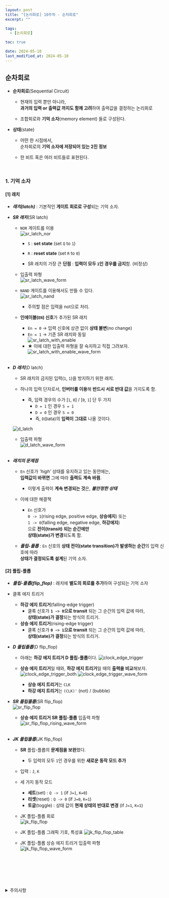 ```yaml
---
layout: post
title: "[논리회로] 10주차 - 순차회로"
excerpt: ""

tags:
  - [논리회로]

toc: true

date: 2024-05-10
last_modified_at: 2024-05-10
---
```

## 순차회로
- **순차회로**(Sequential Circuit)
  - 현재의 입력 뿐만 아니라,  
  **과거의 입력 or 출력값 까지도 함께 고려**하여 출력값을 결정하는 논리회로  

  - 조합회로와 **기억 소자**(memory element) 들로 구성된다.  

- **상태**(state)
  - 어떤 한 시점에서,  
  순차회로의 **기억 소자에 저장되어 있는 2진 정보**  

  - 한 비트 혹은 여러 비트들로 표현된다.  

  <br>

### 1. 기억 소자
#### [1] 래치
- ***래치(latch)*** : 기본적인 **게이트 회로로 구성**되는 기억 소자.

- ***SR 래치***(SR latch)
  - `NOR` 게이트를 이용  
  ![sr_latch_nor][def]  

    - `S` : **set state** (set `Q` to `1`)
    - `R` : **reset state** (set `R` to `0`)

    - SR 래치의 가장 큰 **단점** : **입력이 모두 `1`인 경우를 금지**함. (비정상)  

  - 입출력 파형  
  ![sr_latch_wave_form][def3]  

  - `NAND` 게이트를 이용해서도 만들 수 있다.  
  ![sr_latch_nand][def4]  
    - 주의할 점은 입력을 not으로 처리.

  - **인에이블(`EN`) 신호**가 추가된 SR 래치
    - `En = 0` -> 입력 신호에 상관 없이 **상태 불변**(no change)
    - `En = 1` -> 기존 SR 래치와 동일  
  ![sr_latch_with_enable][def5]  
    - ★ 이에 대한 입출력 파형을 잘 숙지하고 직접 그려보자.  
    ![sr_latch_with_enable_wave_form][def6]  

    <br>

- ***D 래치***(D latch)
  - SR 래치의 금지된 입력(`1`, `1`)을 방지하기 위한 래치.  
  
  - 하나의 입력 단자로서, **인버터를 이용**해 **반드시 서로 반대 값**을 가지도록 함.  
    - 즉, 입력 경우의 수가 [`1`, `0`] / [`0`, `1`] 단 두 가지  
      - `D = 1` 인 경우 `S = 1`
      - `D = 0` 인 경우 `S = 0`
      - 즉, `D`(`D`ata)의 **입력이 그대로** 나올 것이다.
    
  ![d_latch](https://i.imgur.com/Ir2hBrf.png)

    - 입출력 파형  
    ![d_latch_wave_form][def7]  

    <br>

- ***래치의 문제점***
  - `En` 신호가 *'high'* 상태를 유지하고 있는 동안에는,  
  **입력값이 바뀌면** 그에 따라 **출력도 계속 바뀜**.  

    - 이렇게 출력이 **계속 변경되는 것**은, ***불안정한 상태***  

  - 이에 대한 해결책
    - `En` 신호가  
    `0 -> 1`(rising edge, positive edge, **상승에지**) 또는  
    `1 -> 0`(falling edge, negative edge, **하강에지**)  
    으로 **전이(transit) 되는 순간에만**  
    **상태(state)가 변경**되도록 함.  

  - ***플립-플롭*** : `En` 신호의 **상태 전이(state transition)가 발생하는 순간**의 입력 신호에 따라  
  **상태가 결정되도록 설계**된 기억 소자.  

#### [2] 플립-플롭
- ***플립-플롭(flip_flop)*** : 래치에 **별도의 회로를 추가**하여 구성되는 기억 소자  

- 클록 에지 트리거  
  - **하강 에지 트리거**(falling-edge trigger)  
    - 클록 신호가 **`1 -> 0`으로 transit** 되는 그 순간의 입력 값에 따라,  
    **상태(state)가 결정**되는 방식의 트리거.
  - **상승 에지 트리거**(rising-edge trigger)
    - 클록 신호가 **`0 -> 1`으로 transit** 되는 그 순간의 입력 값에 따라,  
    **상태(state)가 결정**되는 방식의 트리거. 

- ***D 플립플롭***(D flip_flop)
  - 아래는 **하강 에지 트리거 D 플립-플롭**이다.
  ![clock_edge_trigger][def10]
  
  - **상승 에지 트리거**일 때와, **하강 에지 트리거**일 때의 **출력을 비교**해보자.  
  ![clock_edge_trigger_both][def9]
  ![clock_edge_trigger_wave_form][def8]

    - **상승 에지 트리거**는 `CLK`
    - **하강 에지 트리거**는 `(CLK)'` (not) / (bubble)

- ***SR 플립플롭***(SR flip_flop)  
![sr_flip_flop][def2]
  - **상승 에지 트리거 SR 플립-플롭** 입출력 파형  
  ![sr_flip_flop_rising_wave_form][def11]  

  <br>

- ***JK 플립플롭***(JK flip_flop)
  - **SR** 플립-플롭의 **문제점을 보완**했다.  
    - 두 입력의 모두 `1`인 경우를 위한 **새로운 동작 모드 추가**  
  
  - 입력 : `J`, `K`

  - 세 가지 동작 모드  
    - **세트**(set) : `Q -> 1` (if `J=1`, `K=0`)
    - **리셋**(reset) : `Q -> 0` (if `J=0`, `K=1`)
    - **토글**(toggle) : 상태 값이 **현재 상태의 반대로 변경** (if `J=1`, `K=1`)  

  - JK 플립-플롭 회로  
  ![jk_flip_flop][def12]
  - JK 플립-플롭 그래픽 기호, 특성표
  ![jk_flip_flop_table][def13]
  - JK 플립-플롭 상승 에지 트리거 입출력 파형  
  ![jk_flip_flop_wave_form][def14]  

  <br>

<br>
<br>
<br>
<br>
<details>
<summary>주의사항</summary>
<div markdown="1">

이 포스팅은 강원대학교 허정화 교수님의 논리회로 수업을 들으며 내용을 정리 한 것입니다.  
수업 내용에 대한 저작권은 교수님께 있으니,  
다른 곳으로의 무분별한 내용 복사를 자제해 주세요.

</div>
</details>

[def]: https://i.imgur.com/J0jaV5D.png
[def2]: https://i.imgur.com/g5Bc0T5.png
[def3]: https://i.imgur.com/xvm8wrl.png
[def4]: https://i.imgur.com/9tp3P9Q.png
[def5]: https://i.imgur.com/9hP6X3r.png
[def6]: https://i.imgur.com/dpyC0VW.png
[def7]: https://i.imgur.com/y2chuMO.png
[def8]: https://i.imgur.com/vZCWVSf.png
[def9]: https://i.imgur.com/aDcvVlX.png
[def10]: https://i.imgur.com/6q9jyEg.png
[def11]: https://i.imgur.com/O2kyEKB.png
[def12]: https://i.imgur.com/LFlB1IL.png
[def13]: https://i.imgur.com/OKxgqeY.png
[def14]: https://i.imgur.com/MS2ZZEm.png